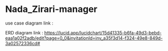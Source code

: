 # Nada_Zirari-manager


use case diagram link :



ERD diagram link :  https://lucid.app/lucidchart/15d41335-b6fa-49d3-bebd-eaa1a02f2adb/edit?page=0_0&invitationId=inv_a35f3d14-f324-49e8-849d-3a02572336cd#